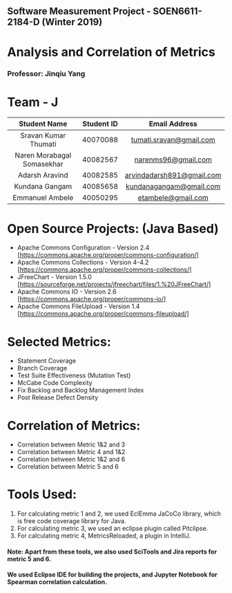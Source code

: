 ## Software Measurement Project - SOEN6611-2184-D (Winter 2019)
# Analysis and Correlation of Metrics
### Professor: Jinqiu Yang

# Team - J
|Student Name              |Student ID   |Email Address            |
|:------------------------:|:-----------:|:-----------------------:|
|Sravan Kumar Thumati      |40070088     |tumati.sravan@gmail.com  |
|Naren Morabagal Somasekhar|40082567     |narenms96@gmail.com      |  
|Adarsh Aravind            |40082585     |arvindadarsh891@gmail.com|
|Kundana Gangam            |40085658     |kundanagangam@gmail.com  |
|Emmanuel Ambele           |40050295     |etambele@gmail.com       |

# Open Source Projects: (Java Based)
* Apache Commons Configuration - Version 2.4 [https://commons.apache.org/proper/commons-configuration/]
* Apache Commons Collections - Version 4-4.2 [https://commons.apache.org/proper/commons-collections/]
* JFreeChart - Version 1.5.0 [https://sourceforge.net/projects/jfreechart/files/1.%20JFreeChart/]
* Apache Commons IO - Version 2.6 [https://commons.apache.org/proper/commons-io/]
* Apache Commons FileUpload - Version 1.4 [https://commons.apache.org/proper/commons-fileupload/]

# Selected Metrics:
- Statement Coverage
- Branch Coverage
- Test Suite Effectiveness (Mutation Test)
- McCabe Code Complexity
- Fix Backlog and Backlog Management Index
- Post Release Defect Density

# Correlation of Metrics:
+ Correlation between Metric 1&2 and 3
+ Correlation between Metric 4 and 1&2
+ Correlation between Metric 1&2 and 6
+ Correlation between Metric 5 and 6

# Tools Used:
1. For calculating metric 1 and 2, we used EclEmma JaCoCo library, which is free code coverage library for Java.
2. For calculating metric 3, we used an eclipse plugin called Pitclipse.
3. For calculating metric 4, MetricsReloaded, a plugin in IntelliJ.

#### Note: Apart from these tools, we also used SciTools and Jira reports for metric 5 and 6.
#### We used Eclipse IDE for building the projects, and Jupyter Notebook for Spearman correlation calculation.
